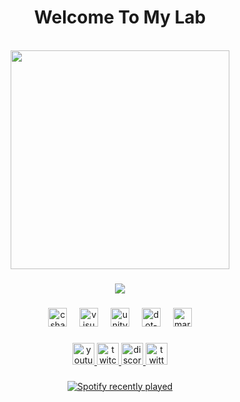 <h1 align="center">Welcome To My Lab</h1>

<br clear="both">

<div align="center">
  <img height="350" src="https://github.com/CinderellaKuru/CinderellaKuru/assets/151408907/98697cab-88c6-4aa7-9626-b4c6279b9446"  />
</div>

###

<div align="center">
  <img src="https://profile-counter.glitch.me/cinderellakuru/count.svg?"  />
</div>

###

<div align="center">
  <img src="https://skillicons.dev/icons?i=cs" height="30" alt="csharp logo"  />
  <img width="12" />
  <img src="https://skillicons.dev/icons?i=visualstudio" height="30" alt="visualstudio logo"  />
  <img width="12" />
  <img src="https://skillicons.dev/icons?i=unity" height="30" alt="unity logo"  />
  <img width="12" />
  <img src="https://skillicons.dev/icons?i=dotnet" height="30" alt="dot-net logo"  />
  <img width="12" />
  <img src="https://skillicons.dev/icons?i=md" height="30" alt="markdown logo"  />
</div>

###

<div align="center">
  <a href="https://www.youtube.com/@CinderellaKuru" target="_blank">
    <img src="https://img.shields.io/static/v1?message=Youtube&logo=youtube&label=&color=FF0000&logoColor=white&labelColor=&style=flat" height="35" alt="youtube logo"  />
  </a>
  <a href="https://www.twitch.tv/cinderellakuru" target="_blank">
    <img src="https://img.shields.io/static/v1?message=Twitch&logo=twitch&label=&color=9146FF&logoColor=white&labelColor=&style=flat" height="35" alt="twitch logo"  />
  </a>
  <a href="https://discordapp.com/users/1159264915983450122" target="_blank">
    <img src="https://img.shields.io/static/v1?message=Discord&logo=discord&label=&color=7289DA&logoColor=white&labelColor=&style=flat" height="35" alt="discord logo"  />
  </a>
    <a href="https://twitter.com/CinderellaKuru" target="_blank">
    <img src="https://img.shields.io/static/v1?message=Twitter&logo=Twitter&label=&color=1DA1F2&logoColor=white&labelColor=&style=flat" height="35" alt="twitter logo"  />
  </a>
</div>

###

<div align="center">
  <a href="https://open.spotify.com/user/31nz6nvtzinu5ckqtp7kcfftbcce">
    <img src="https://spotify-recently-played-readme.vercel.app/api?user=31nz6nvtzinu5ckqtp7kcfftbcce&count=5&unique=true" alt="Spotify recently played"  />
  </a>
</div>

###
